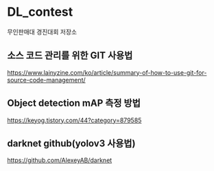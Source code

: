 # DL_contest
무인판매대 경진대회 저장소

## 소스 코드 관리를 위한 GIT 사용법
https://www.lainyzine.com/ko/article/summary-of-how-to-use-git-for-source-code-management/

## Object detection mAP 측정 방법
https://keyog.tistory.com/44?category=879585

## darknet github(yolov3 사용법)
https://github.com/AlexeyAB/darknet

